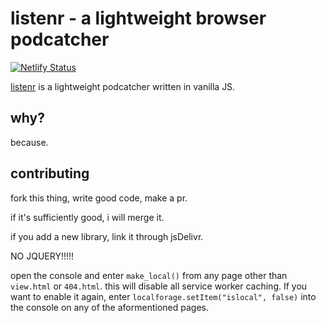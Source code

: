 # listenr - a lightweight browser podcatcher
[![Netlify Status](https://api.netlify.com/api/v1/badges/875cdf74-2199-43f4-9807-261832d3f57e/deploy-status)](https://app.netlify.com/sites/listenr/deploys)

[listenr](https://listenrapp.me/) is a lightweight podcatcher written in vanilla JS.

## why?
because.

## contributing
fork this thing, write good code, make a pr.

if it's sufficiently good, i will merge it.

if you add a new library, link it through jsDelivr.

NO JQUERY!!!!!

open the console and enter `make_local()` from any page other than  `view.html` or `404.html`. this will disable all service worker caching. If you want to enable it again, enter  `localforage.setItem("islocal", false)` into the console on any of the aformentioned pages.
